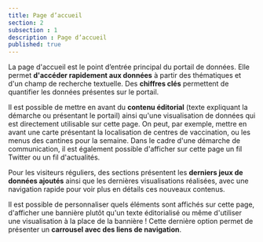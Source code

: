 ```yaml
---
title: Page d’accueil
section: 2
subsection : 1
description : Page d’accueil
published: true
---
```


La page d'accueil est le point d’entrée principal du portail de données. Elle permet **d'accéder rapidement aux données** à partir des thématiques et d'un champ de recherche textuelle. Des **chiffres clés** permettent de quantifier les données présentes sur le portail.

Il est possible de mettre en avant du **contenu éditorial** (texte expliquant la démarche ou présentant le portail) ainsi qu'une visualisation de données qui est directement utilisable sur cette page. On peut, par exemple, mettre en avant une carte présentant la localisation de centres de vaccination, ou les menus des cantines pour la semaine. Dans le cadre d'une démarche de communication, il est également possible d'afficher sur cette page un fil Twitter ou un fil d'actualités.

Pour les visiteurs réguliers, des sections présentent les **derniers jeux de données ajoutés** ainsi que les dernières visualisations réalisées, avec une navigation rapide pour voir plus en détails ces nouveaux contenus.

Il est possible de personnaliser quels éléments sont affichés sur cette page, d'afficher une bannière plutôt qu'un texte éditorialisé ou même d'utiliser une visualisation à la place de la bannière ! Cette dernière option permet de présenter un **carrousel avec des liens de navigation**.
